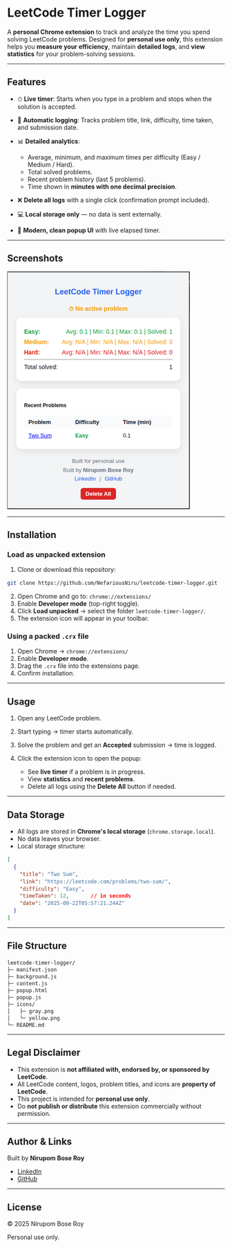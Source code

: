 # LeetCode Timer Logger

A **personal Chrome extension** to track and analyze the time you spend solving LeetCode problems.
Designed for **personal use only**, this extension helps you **measure your efficiency**, maintain **detailed logs**, and **view statistics** for your problem-solving sessions.

---

## Features

* ⏱ **Live timer**: Starts when you type in a problem and stops when the solution is accepted.
* 📝 **Automatic logging**: Tracks problem title, link, difficulty, time taken, and submission date.
* 📊 **Detailed analytics**:

  * Average, minimum, and maximum times per difficulty (Easy / Medium / Hard).
  * Total solved problems.
  * Recent problem history (last 5 problems).
  * Time shown in **minutes with one decimal precision**.
* ❌ **Delete all logs** with a single click (confirmation prompt included).
* 💻 **Local storage only** — no data is sent externally.
* 🎨 **Modern, clean popup UI** with live elapsed timer.

---

## Screenshots

![Popup Screenshot](/assets/Screenshot.png)

---

## Installation

### Load as unpacked extension

1. Clone or download this repository:

```bash
git clone https://github.com/NefariousNiru/leetcode-timer-logger.git
```

2. Open Chrome and go to: `chrome://extensions/`
3. Enable **Developer mode** (top-right toggle).
4. Click **Load unpacked** → select the folder `leetcode-timer-logger/`.
5. The extension icon will appear in your toolbar.

### Using a packed `.crx` file

1. Open Chrome → `chrome://extensions/`
2. Enable **Developer mode**.
3. Drag the `.crx` file into the extensions page.
4. Confirm installation.

---

## Usage

1. Open any LeetCode problem.
2. Start typing → timer starts automatically.
3. Solve the problem and get an **Accepted** submission → time is logged.
4. Click the extension icon to open the popup:

   * See **live timer** if a problem is in progress.
   * View **statistics** and **recent problems**.
   * Delete all logs using the **Delete All** button if needed.

---

## Data Storage

* All logs are stored in **Chrome's local storage** (`chrome.storage.local`).
* No data leaves your browser.
* Local storage structure:

```json
[
  {
    "title": "Two Sum",
    "link": "https://leetcode.com/problems/two-sum/",
    "difficulty": "Easy",
    "timeTaken": 12,       // in seconds
    "date": "2025-09-22T05:57:21.244Z"
  }
]
```

---

## File Structure

```
leetcode-timer-logger/
├─ manifest.json
├─ background.js
├─ content.js
├─ popup.html
├─ popup.js
├─ icons/
│   ├─ gray.png
│   └─ yellow.png
└─ README.md
```

---

## Legal Disclaimer

* This extension is **not affiliated with, endorsed by, or sponsored by LeetCode**.
* All LeetCode content, logos, problem titles, and icons are **property of LeetCode**.
* This project is intended for **personal use only**.
* Do **not publish or distribute** this extension commercially without permission.

---

## Author & Links

Built by **Nirupom Bose Roy**

* [LinkedIn](https://www.linkedin.com/in/nbroy/)
* [GitHub](https://github.com/NefariousNiru)

---

## License

© 2025 Nirupom Bose Roy

Personal use only.


